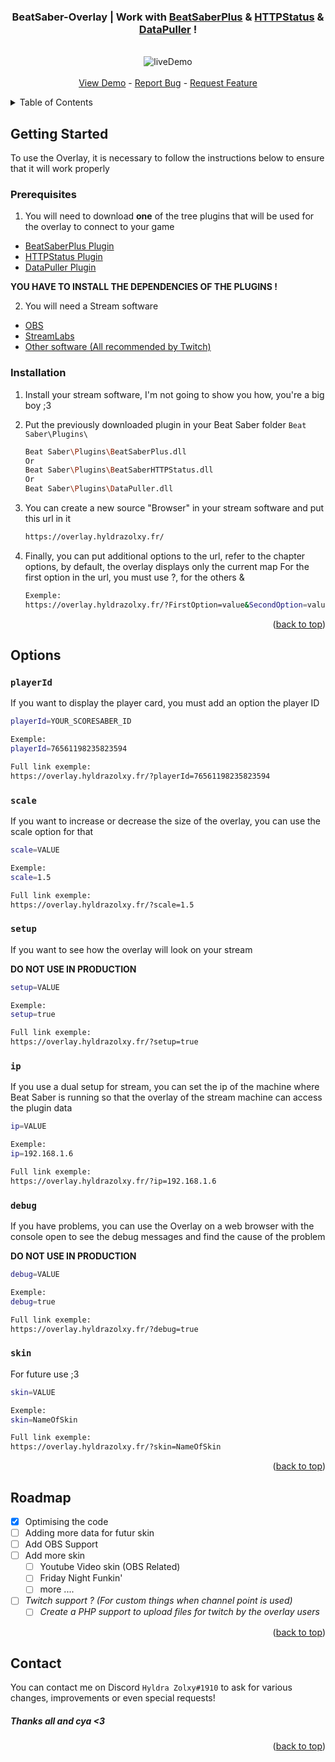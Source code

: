 <div id="top"></div>
<div align="center">
    <h3 align="center">
        BeatSaber-Overlay | Work with
        <a href="https://github.com/hardcpp/BeatSaberPlus"><strong>BeatSaberPlus</strong></a> & <a href="https://github.com/opl-/beatsaber-http-status/releases"><strong>HTTPStatus</strong></a> & <a href="https://github.com/kOFReadie/BSDataPuller/releases"><strong>DataPuller</strong></a> !
    </h3>
    <p align="center">
        <br />
        <img src="https://overlay.hyldrazolxy.fr/preview/Overlay_BS_New_Light.gif" alt="liveDemo" />
        <br />
        <br />
        <a href="https://overlay.hyldrazolxy.fr/?setup=true">View Demo</a>
        -
        <a href="https://github.com/HyldraZolxy/BeatSaber-Overlay/issues">Report Bug</a>
        -
        <a href="https://github.com/HyldraZolxy/BeatSaber-Overlay/issues">Request Feature</a>
    </p>
</div>

<details>
  <summary>Table of Contents</summary>
  <ol>
    <li>
      <a href="#getting-started">Getting Started</a>
      <ul>
        <li><a href="#prerequisites">Prerequisites</a></li>
        <li><a href="#installation">Installation</a></li>
      </ul>
    </li>
    <li>
      <a href="#options">Options</a>
    </li>
    <li>
      <a href="#roadmap">Roadmap</a>
    </li>
    <li>
      <a href="#contact">Contact</a>
    </li>
  </ol>
</details>

## Getting Started

To use the Overlay, it is necessary to follow the instructions below to ensure that it will work properly

### Prerequisites

1. You will need to download **one** of the tree plugins that will be used for the overlay to connect to your game
- [BeatSaberPlus Plugin](https://github.com/hardcpp/BeatSaberPlus#discord--downloadupdate)
- [HTTPStatus Plugin](https://github.com/opl-/beatsaber-http-status/releases)
- [DataPuller Plugin](https://github.com/kOFReadie/BSDataPuller/releases)

**YOU HAVE TO INSTALL THE DEPENDENCIES OF THE PLUGINS !**

2. You will need a Stream software
- [OBS](https://obsproject.com/)
- [StreamLabs](https://streamlabs.com/)
- [Other software (All recommended by Twitch)](https://help.twitch.tv/s/article/recommended-software-for-broadcasting?language=en_US)

### Installation

1. Install your stream software, I'm not going to show you how, you're a big boy ;3

2. Put the previously downloaded plugin in your Beat Saber folder `Beat Saber\Plugins\`
    ```sh
    Beat Saber\Plugins\BeatSaberPlus.dll
    Or
    Beat Saber\Plugins\BeatSaberHTTPStatus.dll
    Or
    Beat Saber\Plugins\DataPuller.dll
    ```
3. You can create a new source "Browser" in your stream software and put this url in it
    ```sh
    https://overlay.hyldrazolxy.fr/
    ```
4. Finally, you can put additional options to the url, refer to the chapter options, by default, the overlay displays only the current map
For the first option in the url, you must use ?, for the others &
    ```sh
    Exemple:
    https://overlay.hyldrazolxy.fr/?FirstOption=value&SecondOption=value&ThirdOption=value&etc.....
    ```

<p align="right">(<a href="#top">back to top</a>)</p>

## Options

### `playerId`

If you want to display the player card, you must add an option the player ID

```sh
playerId=YOUR_SCORESABER_ID

Exemple:
playerId=76561198235823594

Full link exemple:
https://overlay.hyldrazolxy.fr/?playerId=76561198235823594
```

### `scale`

If you want to increase or decrease the size of the overlay, you can use the scale option for that

```sh
scale=VALUE

Exemple:
scale=1.5

Full link exemple:
https://overlay.hyldrazolxy.fr/?scale=1.5
```

### `setup`

If you want to see how the overlay will look on your stream

**DO NOT USE IN PRODUCTION**

```sh
setup=VALUE

Exemple:
setup=true

Full link exemple:
https://overlay.hyldrazolxy.fr/?setup=true
```

### `ip`

If you use a dual setup for stream, you can set the ip of the machine where Beat Saber is running so that the overlay of the stream machine can access the plugin data

```sh
ip=VALUE

Exemple:
ip=192.168.1.6

Full link exemple:
https://overlay.hyldrazolxy.fr/?ip=192.168.1.6
```

### `debug`

If you have problems, you can use the Overlay on a web browser with the console open to see the debug messages and find the cause of the problem

**DO NOT USE IN PRODUCTION**

```sh
debug=VALUE

Exemple:
debug=true

Full link exemple:
https://overlay.hyldrazolxy.fr/?debug=true
```

### `skin`

For future use ;3

```sh
skin=VALUE

Exemple:
skin=NameOfSkin

Full link exemple:
https://overlay.hyldrazolxy.fr/?skin=NameOfSkin
```

<p align="right">(<a href="#top">back to top</a>)</p>

## Roadmap

- [x] Optimising the code
- [ ] Adding more data for futur skin
- [ ] Add OBS Support
- [ ] Add more skin
    - [ ] Youtube Video skin (OBS Related)
    - [ ] Friday Night Funkin'
    - [ ] more ....
- [ ] *Twitch support ? (For custom things when channel point is used)*
    - [ ] *Create a PHP support to upload files for twitch by the overlay users*

<p align="right">(<a href="#top">back to top</a>)</p>

## Contact
You can contact me on Discord `Hyldra Zolxy#1910` to ask for various changes, improvements or even special requests!

##### Thanks all and cya <3
<p align="right">(<a href="#top">back to top</a>)</p>

